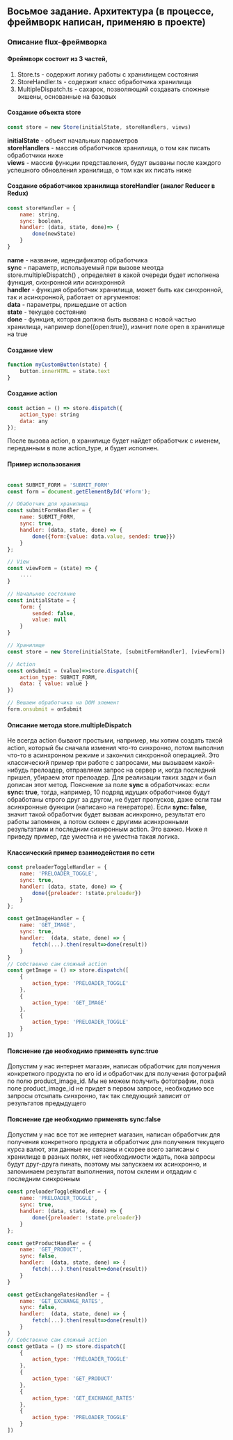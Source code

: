 ## Восьмое задание. Архитектура (в процессе, фреймворк написан, применяю в проекте)
### Описание flux-фреймворка
#### Фреймворк состоит из 3 частей,
1. Store.ts - содержит логику работы с хранилищем состояния
2. StoreHandler.ts - содержит класс обработчика хранилища
3. MultipleDispatch.ts - сахарок, позволяющий создавать сложные экшены, основанные на базовых

#### Создание объекта store
```js
const store = new Store(initialState, storeHandlers, views)
```
**initialState** - объект начальных параметров<br/>
**storeHandlers** - массив обработчиков хранилища, о том как писать обработчики ниже<br/>
**views** - массив функции представления, будут вызваны после каждого успешного обновления хранилища, о том как их
писать ниже

#### Создание обработчиков хранилища storeHandler (аналог Reducer в Redux)
```js
const storeHandler = {
    name: string,
    sync: boolean,
    handler: (data, state, done)=> {
        done(newState)
    }
}
```
**name** - название, идендификатор обработчика<br/>
**sync** - параметр, используемый при вызове меотда store.multipleDispatch() , определяет в какой
очереди будет исполнена функция, сихнронной или асинхронной<br/>
**handler** - функция обработчик хранилища, может быть как синхронной, так и асинхронной, работает от аргументов:<br/>
**data** - параметры, пришедшие от action<br/>
**state** - текущее состояние<br/>
**done** - функция, которая должна быть вызвана с новой частью хранилища, например done({open:true}), измнит поле open в
  хранилище на true

#### Создание view
```js
function myCustomButton(state) {
    button.innerHTML = state.text
}
```

#### Создание action
```js
const action = () => store.dispatch({
    action_type: string
    data: any
});
```
После вызова action, в хранилище будет найдет обработчик с именем, переданным в поле action_type, и будет исполнен.

#### Пример использования
```js

const SUBMIT_FORM = 'SUBMIT_FORM'
const form = document.getElementById('#form');

// Обаботчик для хранилища
const submitFormHandler = {
    name: SUBMIT_FORM,
    sync: true,
    handler: (data, state, done) => {
        done({form:{value: data.value, sended: true}})
    }
};

// View
const viewForm = (state) => {
    ....
}

// Начальное состояние
const initialState = {
    form: {
        sended: false,
        value: null
    }
}

// Хранилище
const store = new Store(initialState, [submitFormHandler], [viewForm])

// Action
const onSubmit = (value)=>store.dispatch({
    action_type: SUBMIT_FORM,
    data: { value: value }
})

// Вешаем обработчика на DOM элемент
form.onsubmit = onSubmit

```

#### Описание метода store.multipleDispatch
Не всегда action бывают простыми, например, мы хотим создать такой action, который бы сначала изменил что-то
синхронно, потом выполнил что-то в асинхронном режиме и закончил синхронной операцией. Это классический пример при
работе с запросами, мы вызываем какой-нибудь прелоадер, отправляем запрос на сервер и, когда последний
пришел, убираем этот прелоадер. Для реализации таких задач и был дописан этот метод.
Пояснение за поле **sync** в обработчиках: если **sync: true**, тогда, например, 10 подряд идущих обработчиков будут
обработаны
строго друг за другом, не будет пропусков, даже если там асинхронные функции (написано на
генераторе). Если **sync: false**, значит такой обработчик будет вызван асинхронно, результат его работы запомнен, а
потом
склеен с другими асинхронными результатами и последним сихнронным action. Это важно. Ниже я приведу пример, где уместна
и не уместна такая логика.

#### Классический пример взаимодействия по сети
```js
const preloaderToggleHandler = {
    name: 'PRELOADER_TOGGLE',
    sync: true,
    handler: (data, state, done) => {
        done({preloader: !state.preloader})
    }
};

const getImageHandler = {
    name: 'GET_IMAGE',
    sync: true,
    handler:  (data, state, done) => {
        fetch(...).then(result=>done(result))
    }
}
// Собственно сам сложный action
const getImage = () => store.dispatch([
    {
        action_type: 'PRELOADER_TOGGLE'
    },
    {
        action_type: 'GET_IMAGE'
    },
    {
        action_type: 'PRELOADER_TOGGLE'
    }
])
```
#### Пояснение где необходимо применять sync:true
Допустим у нас интернет магазин, написан обработчик для получения конкретного продукта по его id и обработчик для
получения фотографий по полю product_image_id. Мы не можем получить фотографии, пока поле product_image_id не
придет в первом запросе, необходимо все запросы отсылать синхронно, так так следующий зависит от результатов
предыдущего
#### Пояснение где необходимо применять sync:false
Допустим у нас все тот же интернет магазин, написан обработчик для получения конкретного продукта и обработчик для
получения текущего курса валют, эти данные не связаны и скорее всего записаны с хранилище в разных полях, нет
необходимости ждать, пока запросы будут друг-друга пинать,
поэтому мы запускаем их асинхронно, и запоминаем результат выполнения, потом склеим и отдадим с последним синхронным
```js
const preloaderToggleHandler = {
    name: 'PRELOADER_TOGGLE',
    sync: true,
    handler: (data, state, done) => {
        done({preloader: !state.preloader})
    }
};

const getProductHandler = {
    name: 'GET_PRODUCT',
    sync: false,
    handler:  (data, state, done) => {
        fetch(...).then(result=>done(result))
    }
}

const getExchangeRatesHandler = {
    name: 'GET_EXCHANGE_RATES',
    sync: false,
    handler:  (data, state, done) => {
        fetch(...).then(result=>done(result))
    }
}
// Собственно сам сложный action
const getData = () => store.dispatch([
    {
        action_type: 'PRELOADER_TOGGLE'
    },
    {
        action_type: 'GET_PRODUCT'
    },
    {
        action_type: 'GET_EXCHANGE_RATES'
    },
    {
        action_type: 'PRELOADER_TOGGLE'
    }
])
```


